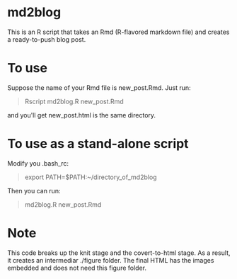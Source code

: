 md2blog
=======

This is an R script that takes an Rmd (R-flavored markdown file) and creates a ready-to-push blog post. 

To use
======
Suppose the name of your Rmd file is new_post.Rmd. 
Just run: 

> Rscript md2blog.R new_post.Rmd  

and you'll get new_post.html is the same directory. 

To use as a stand-alone script
==============================

Modify you .bash_rc: 

> export PATH=$PATH:~/directory_of_md2blog 

Then you can run: 

> md2blog.R new_post.Rmd

Note
====

This code breaks up the knit stage and the covert-to-html stage. As a result, it creates an intermediar ./figure folder.
The final HTML has the images embedded and does not need this figure folder. 
